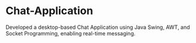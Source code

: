 # Chat-Application

Developed a desktop-based Chat Application using Java Swing, AWT, and Socket Programming, enabling real-time messaging.
